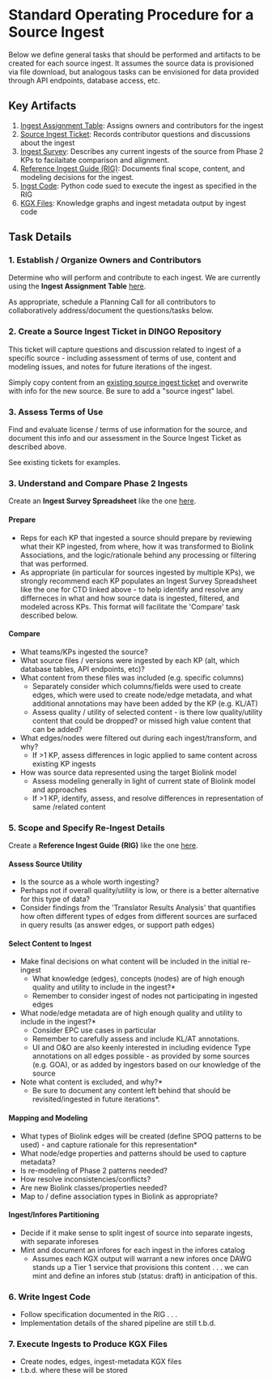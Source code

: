 # Standard Operating Procedure for a Source Ingest
Below we define general tasks that should be performed and artifacts to be created for each source ingest. It assumes the source data is provisioned via file download, but analogous tasks can be envisioned for data provided through API endpoints, database access, etc.

## Key Artifacts
1. [Ingest Assignment Table](https://docs.google.com/spreadsheets/d/1nbhTsEb-FicBz1w69pnwCyyebq_2L8RNTLnIkGYp1co/edit?gid=1969427496#gid=1969427496): Assigns owners  and contributors for the ingest
2. [Source Ingest Ticket](https://github.com/NCATSTranslator/Data-Ingest-Coordination-Working-Group/issues?q=state%3Aopen%20label%3A%22source%20ingest%22): Records contributor questions and discussions about the ingest
3. [Ingest Survey](https://docs.google.com/spreadsheets/d/1R9z-vywupNrD_3ywuOt_sntcTrNlGmhiUWDXUdkPVpM/edit?gid=0#gid=0): Describes any current ingests of the source from Phase 2 KPs to facilaitate comparison and alignment.
4. [Reference Ingest Guide (RIG)](https://github.com/NCATSTranslator/translator-ingests/blob/main/src/translator_ingest/ingests/ctd/rig.md): Documents final scope, content, and modeling decisions for the ingest.
5. [Ingst Code](): Python code sued to execute the ingest as specified in the RIG
6. [KGX Files](): Knowledge graphs and ingest metadata output by ingest code

## Task Details

### 1. Establish / Organize Owners and Contributors
Determine who will perform and contribute to each ingest. We are currently using the **Ingest Assignment Table** [here](https://docs.google.com/spreadsheets/d/1nbhTsEb-FicBz1w69pnwCyyebq_2L8RNTLnIkGYp1co/edit?gid=1969427496#gid=1969427496).

As appropriate, schedule a Planning Call for all contributors to collaboratively address/document the questions/tasks below.

### 2. Create a Source Ingest Ticket in DINGO Repository
This ticket will capture questions and discussion related to ingest of a specific source - including assessment of terms of use, content and modeling issues, and notes for future iterations of the ingest. 

Simply copy content from an [existing source ingest ticket](https://github.com/NCATSTranslator/Data-Ingest-Coordination-Working-Group/issues?q=state%3Aopen%20label%3A%22source%20ingest%22) and overwrite with info for the new source. Be sure to add a "source ingest" label.

### 3. Assess Terms of Use 
Find and evaluate license / terms of use information for the source, and document this info and our assessment in the Source Ingest Ticket as described above. 

See existing tickets for examples.

### 3. Understand and Compare Phase 2 Ingests 
Create an **Ingest Survey Spreadsheet** like the one [here](https://docs.google.com/spreadsheets/d/1R9z-vywupNrD_3ywuOt_sntcTrNlGmhiUWDXUdkPVpM/edit?gid=0#gid=0).

#### Prepare
- Reps for each KP that ingested a source should prepare by reviewing what their KP ingested, from where, how it was transformed to Biolink Associations, and the logic/rationale behind any processing or filtering that was performed.
- As appropriate (in particular for sources ingested by multiple KPs), we strongly recommend each KP populates an Ingest Survey Spreadsheet like the one for CTD linked above - to help identify and resolve any differneces in what and how source data is ingested, filtered, and modeled across KPs. This format will facilitate the 'Compare' task described below. 
    
#### Compare
- What teams/KPs ingested the source?
- What source files / versions were ingested by each KP (alt, which database tables, API endpoints, etc)?
- What content from these files was included  (e.g.  specific columns)
   - Separately consider which columns/fields were used to create edges, which were used to create node/edge metadata, and what additional annotations may have been added by the KP (e.g. KL/AT)
   - Assess quality / utility of selected content - is there low quality/utility content that could be dropped?  or missed high value content that can be added?     
- What edges/nodes were filtered out during each ingest/transform, and why?
   - If >1 KP, assess differences in logic applied to same content across existing KP ingests
- How was source data represented using the target Biolink model
   - Assess modeling generally in light of current state of Biolink model and approaches
   - If >1 KP, identify, assess, and resolve  differences in representation of same /related content

### 5. Scope and Specify Re-Ingest Details
Create a **Reference Ingest Guide (RIG)** like the one [here](https://github.com/NCATSTranslator/translator-ingests/blob/main/src/translator_ingest/ingests/ctd/rig.md).

#### Assess Source Utility
- Is the source as a whole worth ingesting?
- Perhaps not if overall quality/utility is low, or there is a better alternative for this type of data?
- Consider findings from the 'Translator Results Analysis' that quantifies how often different types of edges from different sources are surfaced in query results (as answer edges, or support path edges)

#### Select Content to Ingest
- Make final decisions on what content will be included in the initial re-ingest
    - What knowledge (edges), concepts (nodes) are of high enough quality and utility to include in the ingest?*
    - Remember to consider ingest of nodes not participating in ingested edges
- What node/edge metadata are of high enough quality and utility to include in the ingest?*
    - Consider EPC use cases in particular
    - Remember to carefully assess and include KL/AT annotations.
   -  UI and O&O are also keenly interested in including evidence Type annotations on all edges possible - as provided by some sources (e.g. GOA), or as added by ingestors based on our knowledge of the source
- Note what content is excluded, and why?*
   - Be sure to document any content left behind that should be revisited/ingested in future iterations*.

#### Mapping and Modeling
- What types of Biolink edges will be created (define SPOQ patterns to be used) - and capture rationale for this representation*
- What node/edge properties and patterns should be used to capture metadata?
- Is re-modeling of Phase 2 patterns needed?
- How resolve inconsistencies/conflicts?
- Are new Biolink classes/properties needed?
- Map to / define association types in Biolink as appropriate?

#### Ingest/Infores Partitioning
 - Decide if it make sense to split ingest of source into separate ingests, with separate inforeses
 - Mint and document an infores for each ingest in the infores catalog
     - Assumes each KGX output will warrant a new infores once DAWG stands up a Tier 1 service that provisions this content . . . we can mint and define an infores stub (status: draft) in anticipation of this.

### 6. Write Ingest Code
- Follow specification documented in the RIG . . . 
- Implementation details of the shared pipeline are still t.b.d. 

### 7. Execute Ingests to Produce KGX Files
- Create nodes, edges, ingest-metadata KGX files
- t.b.d. where these will be stored
